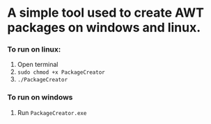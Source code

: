 # **A simple tool used to create AWT packages on windows and linux.**
### To run on linux:
1. Open terminal
3. `sudo chmod +x PackageCreator`
4. `./PackageCreator`

### To run on windows
1. Run `PackageCreator.exe`
